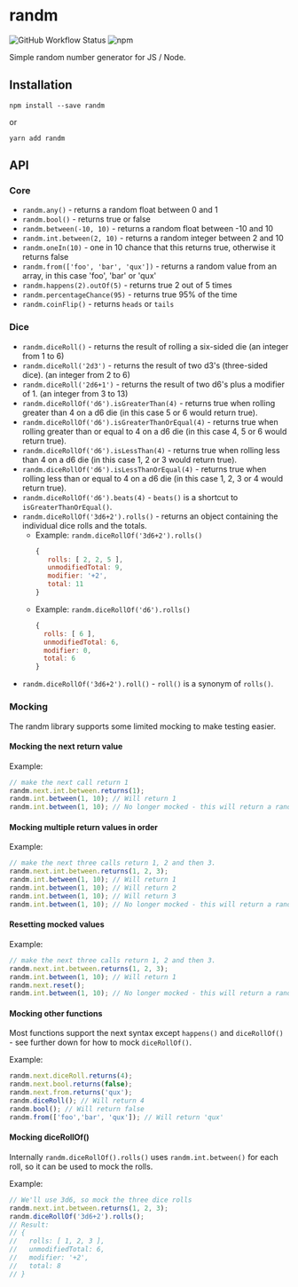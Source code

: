 # randm
![GitHub Workflow Status](https://img.shields.io/github/workflow/status/chrisprobably/randm/release) ![npm](https://img.shields.io/npm/v/randm)

Simple random number generator for JS / Node.

## Installation

```
npm install --save randm
```

or

```
yarn add randm
```

## API

### Core

 * `randm.any()` - returns a random float between 0 and 1
 * `randm.bool()` - returns true or false
 * `randm.between(-10, 10)` - returns a random float between -10 and 10
 * `randm.int.between(2, 10)` - returns a random integer between 2 and 10
 * `randm.oneIn(10)` - one in 10 chance that this returns true, otherwise it returns false
 * `randm.from(['foo', 'bar', 'qux'])` - returns a random value from an array, in this case 'foo', 'bar' or 'qux'
 * `randm.happens(2).outOf(5)` - returns true 2 out of 5 times
 * `randm.percentageChance(95)` - returns true 95% of the time
 * `randm.coinFlip()` - returns `heads` or `tails`

### Dice

 * `randm.diceRoll()` - returns the result of rolling a six-sided die (an integer from 1 to 6)
 * `randm.diceRoll('2d3')` - returns the result of two d3's (three-sided dice). (an integer from 2 to 6)
 * `randm.diceRoll('2d6+1')` - returns the result of two d6's plus a modifier of 1. (an integer from 3 to 13)
 * `randm.diceRollOf('d6').isGreaterThan(4)` - returns true when rolling greater than 4 on a d6 die (in this case 5 or 6 would return true).  
 * `randm.diceRollOf('d6').isGreaterThanOrEqual(4)` - returns true when rolling greater than or equal to 4 on a d6 die (in this case 4, 5 or 6 would return true).  
 * `randm.diceRollOf('d6').isLessThan(4)` - returns true when rolling less than 4 on a d6 die (in this case 1, 2 or 3 would return true).  
 * `randm.diceRollOf('d6').isLessThanOrEqual(4)` - returns true when rolling less than or equal to 4 on a d6 die (in this case 1, 2, 3 or 4 would return true).  
 * `randm.diceRollOf('d6').beats(4)` - `beats()` is a shortcut to `isGreaterThanOrEqual()`.  
 * `randm.diceRollOf('3d6+2').rolls()` - returns an object containing the individual dice rolls and the totals. 
   * Example: `randm.diceRollOf('3d6+2').rolls()`
     ```js
     { 
        rolls: [ 2, 2, 5 ], 
        unmodifiedTotal: 9, 
        modifier: '+2', 
        total: 11 
     }
     ```     
   * Example: `randm.diceRollOf('d6').rolls()`
     ```js
     { 
       rolls: [ 6 ], 
       unmodifiedTotal: 6, 
       modifier: 0, 
       total: 6 
     }
     ```
 * `randm.diceRollOf('3d6+2').roll()` - `roll()` is a synonym of `rolls()`. 
     
 
### Mocking

The randm library supports some limited mocking to make testing easier.

#### Mocking the next return value

Example:

```js
// make the next call return 1
randm.next.int.between.returns(1);
randm.int.between(1, 10); // Will return 1
randm.int.between(1, 10); // No longer mocked - this will return a random number between 1 and 10
```

#### Mocking multiple return values in order

Example:

```js
// make the next three calls return 1, 2 and then 3.
randm.next.int.between.returns(1, 2, 3);
randm.int.between(1, 10); // Will return 1
randm.int.between(1, 10); // Will return 2
randm.int.between(1, 10); // Will return 3
randm.int.between(1, 10); // No longer mocked - this will return a random number between 1 and 10
```

#### Resetting mocked values

Example:

```js
// make the next three calls return 1, 2 and then 3.
randm.next.int.between.returns(1, 2, 3);
randm.int.between(1, 10); // Will return 1
randm.next.reset();
randm.int.between(1, 10); // No longer mocked - this will return a random number between 1 and 10
```

#### Mocking other functions

Most functions support the next syntax except `happens()` and `diceRollOf()` - see further down for how to mock `diceRollOf()`.

Example:

```js
randm.next.diceRoll.returns(4);
randm.next.bool.returns(false);
randm.next.from.returns('qux');
randm.diceRoll(); // Will return 4
randm.bool(); // Will return false
randm.from(['foo','bar', 'qux']); // Will return 'qux'
```

#### Mocking diceRollOf()

Internally `randm.diceRollOf().rolls()` uses `randm.int.between()` for each roll, so it can be used to mock the rolls.

Example:

```js
// We'll use 3d6, so mock the three dice rolls
randm.next.int.between.returns(1, 2, 3);
randm.diceRollOf('3d6+2').rolls();
// Result:
// { 
//   rolls: [ 1, 2, 3 ], 
//   unmodifiedTotal: 6, 
//   modifier: '+2', 
//   total: 8 
// }
```



